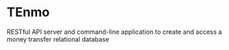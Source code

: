 # TEnmo

RESTful API server and command-line application to create and access a money transfer relational
database
